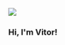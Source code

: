 
[![](https://github.com/user-attachments/assets/0fa482a3-b7da-4101-8e4f-85724fee9b2a)](#)

### Hi, I'm Vitor!

<!--
**vfthome/vfthome** is a ✨ _special_ ✨ repository because its `README.md` (this file) appears on your GitHub profile.

Here are some ideas to get you started:

- 🔭 I’m currently working on ...
- 🌱 I’m currently learning ...
- 👯 I’m looking to collaborate on ...
- 🤔 I’m looking for help with ...
- 💬 Ask me about ...
- 📫 How to reach me: ...
- 😄 Pronouns: ...
- ⚡ Fun fact: ...
-->
